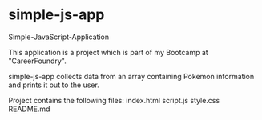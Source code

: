 # simple-js-app

Simple-JavaScript-Application 

This application is a project which is part of my Bootcamp at "CareerFoundry". 

simple-js-app collects data from an array containing Pokemon information and prints it out to the user.

Project contains the following files:
index.html
script.js
style.css
README.md